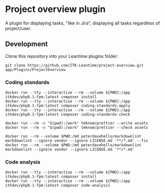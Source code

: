 # Project overview plugin

A plugin for displaying tasks, "like in Jira", displaying all tasks regardless of project/user.

## Development

Clone this repository into your Leantime plugins folder:

``` shell
git clone https://github.com/ITK-Leantime/project-overview.git app/Plugins/ProjectOverview
```

### Coding standards

``` shell
docker run --tty --interactive --rm --volume ${PWD}:/app itkdev/php8.1-fpm:latest composer install
docker run --tty --interactive --rm --volume ${PWD}:/app itkdev/php8.1-fpm:latest composer coding-standards-apply
docker run --tty --interactive --rm --volume ${PWD}:/app itkdev/php8.1-fpm:latest composer coding-standards-check
```

```shell
docker run --rm -v "$(pwd):/work" tmknom/prettier --write assets
docker run --rm -v "$(pwd):/work" tmknom/prettier --check assets
```

```shell
docker run --rm --volume $PWD:/md peterdavehello/markdownlint markdownlint --ignore vendor --ignore LICENSE.md '**/*.md' --fix
docker run --rm --volume $PWD:/md peterdavehello/markdownlint markdownlint --ignore vendor --ignore LICENSE.md '**/*.md'
```

### Code analysis

```shell
docker run --tty --interactive --rm --volume ${PWD}:/app itkdev/php8.1-fpm:latest composer install
docker run --tty --interactive --rm --volume ${PWD}:/app itkdev/php8.1-fpm:latest composer code-analysis
```
